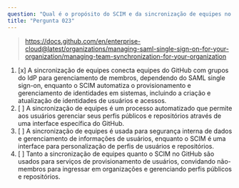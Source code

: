 ```yaml
---
question: "Qual é o propósito do SCIM e da sincronização de equipes no GitHub?"
title: "Pergunta 023"
---
```


> https://docs.github.com/en/enterprise-cloud@latest/organizations/managing-saml-single-sign-on-for-your-organization/managing-team-synchronization-for-your-organization
1. [x] A sincronização de equipes conecta equipes do GitHub com grupos do IdP para gerenciamento de membros, dependendo do SAML single sign-on, enquanto o SCIM automatiza o provisionamento e gerenciamento de identidades em sistemas, incluindo a criação e atualização de identidades de usuários e acessos.
1. [ ] A sincronização de equipes é um processo automatizado que permite aos usuários gerenciar seus perfis públicos e repositórios através de uma interface específica do GitHub.
1. [ ] A sincronização de equipes é usada para segurança interna de dados e gerenciamento de informações de usuários, enquanto o SCIM é uma interface para personalização de perfis de usuários e repositórios.
1. [ ] Tanto a sincronização de equipes quanto o SCIM no GitHub são usados para serviços de provisionamento de usuários, convidando não-membros para ingressar em organizações e gerenciando perfis públicos e repositórios.
